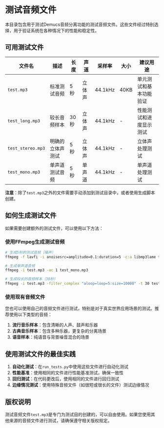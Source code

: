 # 测试音频文件

本目录包含用于测试Demucs音频分离功能的测试音频文件。这些文件经过特别选择，用于验证系统在各种情况下的性能和稳定性。

## 可用测试文件

| 文件名 | 描述 | 长度 | 声道 | 采样率 | 大小 | 建议用途 |
|-------|------|------|-----|-------|------|---------|
| `test.mp3` | 标准测试音频 | 5秒 | 立体声 | 44.1kHz | 40KB | 单元测试和基本功能验证 |
| `test_long.mp3` | 较长音频样本 | 30秒 | 立体声 | 44.1kHz | - | 性能测试和进度显示测试 |
| `test_stereo.mp3` | 明确的立体声测试 | 5秒 | 立体声 | 44.1kHz | - | 立体声处理测试 |
| `test_mono.mp3` | 单声道测试音频 | 5秒 | 单声道 | 44.1kHz | - | 单声道处理测试 |

**注意**：除了`test.mp3`之外的文件需要手动添加到测试目录中，或者使用生成脚本创建。

## 如何生成测试文件

如果需要创建额外的测试文件，可以使用以下方法：

### 使用FFmpeg生成测试音频

```bash
# 生成5秒的测试音频（噪声）
ffmpeg -f lavfi -i anoisesrc=amplitude=0.1:duration=5 -c:a libmp3lame test_noise.mp3

# 生成单声道音频
ffmpeg -i test.mp3 -ac 1 test_mono.mp3

# 生成较长的音频样本（30秒）
ffmpeg -i test.mp3 -filter_complex "aloop=loop=5:size=10000" -t 30 test_long.mp3
```

### 使用现有音频文件

您也可以使用自己的音频文件进行测试，特别是对于真实世界应用场景的测试。推荐使用以下类型的音频：

1. **流行音乐样本**：包含清晰的人声、鼓声和乐器
2. **古典音乐样本**：包含多种乐器，更复杂的分离场景
3. **语音样本**：纯语音与背景噪音混合的场景

## 使用测试文件的最佳实践

1. **自动化测试**：在`run_tests.py`中使用这些文件进行自动化测试
2. **性能基准**：使用相同的文件进行性能基准测试，确保一致性
3. **回归测试**：在代码更改后，使用相同的文件进行回归测试
4. **边缘情况测试**：使用特殊音频文件（如很短或很长的文件）测试边缘情况

## 版权说明

测试音频文件`test.mp3`是专门为测试目的创建的，可以自由使用。如果您使用其他来源的音频文件进行测试，请确保遵守相关版权规定。 